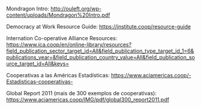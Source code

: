 Mondragon Intro: http://ouleft.org/wp-content/uploads/Mondragon%20Intro.pdf

Democracy at Work Resource Guide: https://institute.coop/resource-guide

Internation Co-operative Alliance Resources: https://www.ica.coop/en/online-library/resources?field_publication_sector_target_id=All&field_publication_type_target_id_1=6&publications_year=&field_publication_country_value=All&field_publication_source_target_id=All&keys=

Cooperativas a las Américas Estadísticas: https://www.aciamericas.coop/-Estadisticas-cooperativas-

Global Report 2011 (mais de 300 exemplos de cooperativas): https://www.aciamericas.coop/IMG/pdf/global300_report2011.pdf